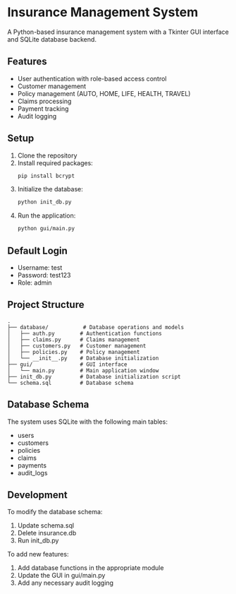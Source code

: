 # Insurance Management System

A Python-based insurance management system with a Tkinter GUI interface and SQLite database backend.

## Features

- User authentication with role-based access control
- Customer management
- Policy management (AUTO, HOME, LIFE, HEALTH, TRAVEL)
- Claims processing
- Payment tracking
- Audit logging

## Setup

1. Clone the repository
2. Install required packages:
   ```bash
   pip install bcrypt
   ```
3. Initialize the database:
   ```bash
   python init_db.py
   ```
4. Run the application:
   ```bash
   python gui/main.py
   ```

## Default Login

- Username: test
- Password: test123
- Role: admin

## Project Structure

```
.
├── database/           # Database operations and models
│   ├── auth.py        # Authentication functions
│   ├── claims.py      # Claims management
│   ├── customers.py   # Customer management
│   ├── policies.py    # Policy management
│   └── __init__.py    # Database initialization
├── gui/               # GUI interface
│   └── main.py        # Main application window
├── init_db.py         # Database initialization script
└── schema.sql         # Database schema
```

## Database Schema

The system uses SQLite with the following main tables:

- users
- customers
- policies
- claims
- payments
- audit_logs

## Development

To modify the database schema:

1. Update schema.sql
2. Delete insurance.db
3. Run init_db.py

To add new features:

1. Add database functions in the appropriate module
2. Update the GUI in gui/main.py
3. Add any necessary audit logging
